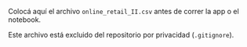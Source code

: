 Colocá aquí el archivo `online_retail_II.csv` antes de correr la app o el notebook.

Este archivo está excluido del repositorio por privacidad (`.gitignore`).
